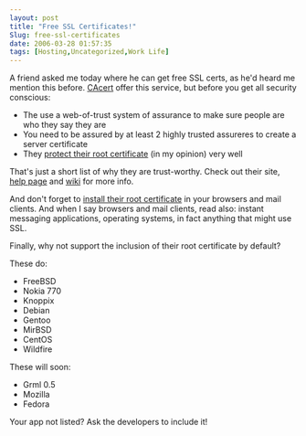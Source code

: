 ```yaml
---
layout: post
title: "Free SSL Certificates!"
Slug: free-ssl-certificates
date: 2006-03-28 01:57:35
tags: [Hosting,Uncategorized,Work Life]
---
```

A friend asked me today where he can get free SSL certs, as he'd heard me mention this before. [CAcert](http://cacert.org/) offer this service, but before you get all security conscious:

- The use a web-of-trust system of assurance to make sure people are who they say they are
- You need to be assured by at least 2 highly trusted assureres to create a server certificate
- They [protect their root certificate](http://www.cacert.org/help.php?id=7) (in my opinion) very well

That's just a short list of why they are trust-worthy. Check out their site, [help page](http://www.cacert.org/help.php) and [wiki](http://wiki.cacert.org/) for more info.

And don't forget to [install their root certificate](http://www.cacert.org/index.php?id=3) in your browsers and mail clients. And when I say browsers and mail clients, read also: instant messaging applications, operating systems, in fact anything that might use SSL.

Finally, why not support the inclusion of their root certificate by default?

These do:

- FreeBSD
- Nokia 770
- Knoppix
- Debian
- Gentoo
- MirBSD
- CentOS
- Wildfire

These will soon:

- Grml 0.5
- Mozilla
- Fedora

Your app not listed? Ask the developers to include it!
